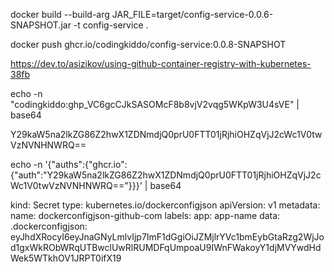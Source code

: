 docker build --build-arg JAR_FILE=target/config-service-0.0.6-SNAPSHOT.jar -t config-service .


docker push ghcr.io/codingkiddo/config-service:0.0.8-SNAPSHOT




https://dev.to/asizikov/using-github-container-registry-with-kubernetes-38fb

echo -n "codingkiddo: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" | base64

Y29kaW5na2lkZG86Z2hwX1ZDNmdjQ0prU0FTT01jRjhiOHZqVjJ2cWc1V0twVzNVNHNWRQ==


echo -n  '{"auths":{"ghcr.io":{"auth":"Y29kaW5na2lkZG86Z2hwX1ZDNmdjQ0prU0FTT01jRjhiOHZqVjJ2cWc1V0twVzNVNHNWRQ=="}}}' | base64



kind: Secret
type: kubernetes.io/dockerconfigjson
apiVersion: v1
metadata:
  name: dockerconfigjson-github-com
  labels:
    app: app-name
data:
  .dockerconfigjson: eyJhdXRocyI6eyJnaGNyLmlvIjp7ImF1dGgiOiJZMjlrYVc1bmEybGtaRzg2WjJod1gxWkRObWRqUTBwclUwRlRUMDFqUmpoaU9IWnFWakoyY1djMVYwdHdWek5WTkhOV1JRPT0ifX19
  
  
  